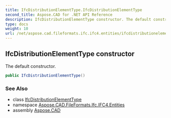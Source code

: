 ```yaml
---
title: IfcDistributionElementType.IfcDistributionElementType
second_title: Aspose.CAD for .NET API Reference
description: IfcDistributionElementType constructor. The default constructor
type: docs
weight: 10
url: /net/aspose.cad.fileformats.ifc.ifc4.entities/ifcdistributionelementtype/ifcdistributionelementtype/
---
```

## IfcDistributionElementType constructor

The default constructor.

```csharp
public IfcDistributionElementType()
```

### See Also

* class [IfcDistributionElementType](../)
* namespace [Aspose.CAD.FileFormats.Ifc.IFC4.Entities](../../ifcdistributionelementtype/)
* assembly [Aspose.CAD](../../../)


